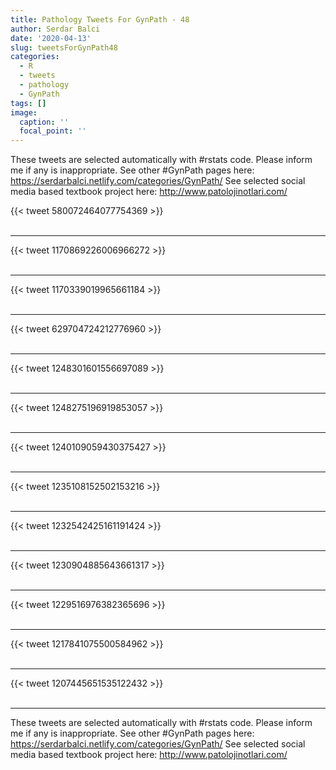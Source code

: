 ```yaml
---
title: Pathology Tweets For GynPath - 48
author: Serdar Balci
date: '2020-04-13'
slug: tweetsForGynPath48
categories:
  - R
  - tweets
  - pathology
  - GynPath
tags: []
image:
  caption: ''
  focal_point: ''
---
```



These tweets are selected automatically with #rstats code. Please inform me if any is inappropriate.
See other #GynPath pages here: https://serdarbalci.netlify.com/categories/GynPath/ 
See selected social media based textbook project here: http://www.patolojinotlari.com/

{{< tweet 580072464077754369 >}}
<br>
<br>
<hr>
{{< tweet 1170869226006966272 >}}
<br>
<br>
<hr>
{{< tweet 1170339019965661184 >}}
<br>
<br>
<hr>
{{< tweet 629704724212776960 >}}
<br>
<br>
<hr>
{{< tweet 1248301601556697089 >}}
<br>
<br>
<hr>
{{< tweet 1248275196919853057 >}}
<br>
<br>
<hr>
{{< tweet 1240109059430375427 >}}
<br>
<br>
<hr>
{{< tweet 1235108152502153216 >}}
<br>
<br>
<hr>
{{< tweet 1232542425161191424 >}}
<br>
<br>
<hr>
{{< tweet 1230904885643661317 >}}
<br>
<br>
<hr>
{{< tweet 1229516976382365696 >}}
<br>
<br>
<hr>
{{< tweet 1217841075500584962 >}}
<br>
<br>
<hr>
{{< tweet 1207445651535122432 >}}
<br>
<br>
<hr>


These tweets are selected automatically with #rstats code. Please inform me if any is inappropriate.
See other #GynPath pages here: https://serdarbalci.netlify.com/categories/GynPath/ 
See selected social media based textbook project here: http://www.patolojinotlari.com/
